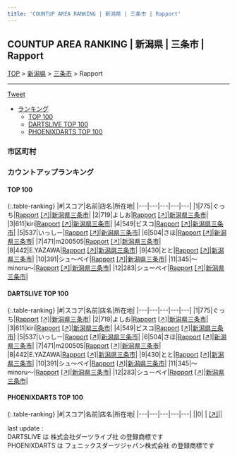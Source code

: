 ```yaml
---
title: 'COUNTUP AREA RANKING | 新潟県 | 三条市 | Rapport'
---
```

## COUNTUP AREA RANKING | 新潟県 | 三条市 | Rapport

[TOP](/darts/rank/) > [新潟県](/darts/rank/新潟県/) > [三条市](/darts/rank/新潟県/三条市/) > Rapport

___

<a href="https://twitter.com/share?ref_src=twsrc%5Etfw" data-text="COUNTUP AREA RANKING | 新潟県三条市Rapport" class="twitter-share-button" data-hashtags="DARTSLIVE,PHOENIXDARTS,darts,ダーツ" data-show-count="false">Tweet</a>

* [ランキング](#カウントアップランキング)
    * [TOP 100](#top-100)
    * [DARTSLIVE TOP 100](#dartslive-top-100)
    * [PHOENIXDARTS TOP 100](#phoenixdarts-top-100)

### 市区町村

<ul>

</ul>

### カウントアップランキング

#### TOP 100



{:.table-ranking}
|#|スコア|名前|店名|所在地|
|---|---|---|---|---|
|1|775|<span class="rank-name-dl">ぐっち</span>|<a href="/darts/rank/shops/669fafb0ffe8905928032249b44395af.html">Rapport</a> <a href="https://search.dartslive.com/jp/shop/669fafb0ffe8905928032249b44395af">[↗]</a>|<a href="/darts/rank/新潟県/三条市">新潟県三条市</a>|
|2|719|<span class="rank-name-dl">よしお</span>|<a href="/darts/rank/shops/669fafb0ffe8905928032249b44395af.html">Rapport</a> <a href="https://search.dartslive.com/jp/shop/669fafb0ffe8905928032249b44395af">[↗]</a>|<a href="/darts/rank/新潟県/三条市">新潟県三条市</a>|
|3|611|<span class="rank-name-dl">kiri</span>|<a href="/darts/rank/shops/669fafb0ffe8905928032249b44395af.html">Rapport</a> <a href="https://search.dartslive.com/jp/shop/669fafb0ffe8905928032249b44395af">[↗]</a>|<a href="/darts/rank/新潟県/三条市">新潟県三条市</a>|
|4|549|<span class="rank-name-dl">ビスコ</span>|<a href="/darts/rank/shops/669fafb0ffe8905928032249b44395af.html">Rapport</a> <a href="https://search.dartslive.com/jp/shop/669fafb0ffe8905928032249b44395af">[↗]</a>|<a href="/darts/rank/新潟県/三条市">新潟県三条市</a>|
|5|537|<span class="rank-name-dl">いっしー</span>|<a href="/darts/rank/shops/669fafb0ffe8905928032249b44395af.html">Rapport</a> <a href="https://search.dartslive.com/jp/shop/669fafb0ffe8905928032249b44395af">[↗]</a>|<a href="/darts/rank/新潟県/三条市">新潟県三条市</a>|
|6|504|<span class="rank-name-dl">さほ</span>|<a href="/darts/rank/shops/669fafb0ffe8905928032249b44395af.html">Rapport</a> <a href="https://search.dartslive.com/jp/shop/669fafb0ffe8905928032249b44395af">[↗]</a>|<a href="/darts/rank/新潟県/三条市">新潟県三条市</a>|
|7|471|<span class="rank-name-dl">m200505</span>|<a href="/darts/rank/shops/669fafb0ffe8905928032249b44395af.html">Rapport</a> <a href="https://search.dartslive.com/jp/shop/669fafb0ffe8905928032249b44395af">[↗]</a>|<a href="/darts/rank/新潟県/三条市">新潟県三条市</a>|
|8|442|<span class="rank-name-dl">E.YAZAWA</span>|<a href="/darts/rank/shops/669fafb0ffe8905928032249b44395af.html">Rapport</a> <a href="https://search.dartslive.com/jp/shop/669fafb0ffe8905928032249b44395af">[↗]</a>|<a href="/darts/rank/新潟県/三条市">新潟県三条市</a>|
|9|430|<span class="rank-name-dl">とと</span>|<a href="/darts/rank/shops/669fafb0ffe8905928032249b44395af.html">Rapport</a> <a href="https://search.dartslive.com/jp/shop/669fafb0ffe8905928032249b44395af">[↗]</a>|<a href="/darts/rank/新潟県/三条市">新潟県三条市</a>|
|10|391|<span class="rank-name-dl">シュ〜ペイ</span>|<a href="/darts/rank/shops/669fafb0ffe8905928032249b44395af.html">Rapport</a> <a href="https://search.dartslive.com/jp/shop/669fafb0ffe8905928032249b44395af">[↗]</a>|<a href="/darts/rank/新潟県/三条市">新潟県三条市</a>|
|11|345|<span class="rank-name-dl">〜minoru〜</span>|<a href="/darts/rank/shops/669fafb0ffe8905928032249b44395af.html">Rapport</a> <a href="https://search.dartslive.com/jp/shop/669fafb0ffe8905928032249b44395af">[↗]</a>|<a href="/darts/rank/新潟県/三条市">新潟県三条市</a>|
|12|283|<span class="rank-name-dl">シューペイ</span>|<a href="/darts/rank/shops/669fafb0ffe8905928032249b44395af.html">Rapport</a> <a href="https://search.dartslive.com/jp/shop/669fafb0ffe8905928032249b44395af">[↗]</a>|<a href="/darts/rank/新潟県/三条市">新潟県三条市</a>|


#### DARTSLIVE TOP 100



{:.table-ranking}
|#|スコア|名前|店名|所在地|
|---|---|---|---|---|
|1|775|<span class="rank-name-dl">ぐっち</span>|<a href="/darts/rank/shops/669fafb0ffe8905928032249b44395af.html">Rapport</a> <a href="https://search.dartslive.com/jp/shop/669fafb0ffe8905928032249b44395af">[↗]</a>|<a href="/darts/rank/新潟県/三条市">新潟県三条市</a>|
|2|719|<span class="rank-name-dl">よしお</span>|<a href="/darts/rank/shops/669fafb0ffe8905928032249b44395af.html">Rapport</a> <a href="https://search.dartslive.com/jp/shop/669fafb0ffe8905928032249b44395af">[↗]</a>|<a href="/darts/rank/新潟県/三条市">新潟県三条市</a>|
|3|611|<span class="rank-name-dl">kiri</span>|<a href="/darts/rank/shops/669fafb0ffe8905928032249b44395af.html">Rapport</a> <a href="https://search.dartslive.com/jp/shop/669fafb0ffe8905928032249b44395af">[↗]</a>|<a href="/darts/rank/新潟県/三条市">新潟県三条市</a>|
|4|549|<span class="rank-name-dl">ビスコ</span>|<a href="/darts/rank/shops/669fafb0ffe8905928032249b44395af.html">Rapport</a> <a href="https://search.dartslive.com/jp/shop/669fafb0ffe8905928032249b44395af">[↗]</a>|<a href="/darts/rank/新潟県/三条市">新潟県三条市</a>|
|5|537|<span class="rank-name-dl">いっしー</span>|<a href="/darts/rank/shops/669fafb0ffe8905928032249b44395af.html">Rapport</a> <a href="https://search.dartslive.com/jp/shop/669fafb0ffe8905928032249b44395af">[↗]</a>|<a href="/darts/rank/新潟県/三条市">新潟県三条市</a>|
|6|504|<span class="rank-name-dl">さほ</span>|<a href="/darts/rank/shops/669fafb0ffe8905928032249b44395af.html">Rapport</a> <a href="https://search.dartslive.com/jp/shop/669fafb0ffe8905928032249b44395af">[↗]</a>|<a href="/darts/rank/新潟県/三条市">新潟県三条市</a>|
|7|471|<span class="rank-name-dl">m200505</span>|<a href="/darts/rank/shops/669fafb0ffe8905928032249b44395af.html">Rapport</a> <a href="https://search.dartslive.com/jp/shop/669fafb0ffe8905928032249b44395af">[↗]</a>|<a href="/darts/rank/新潟県/三条市">新潟県三条市</a>|
|8|442|<span class="rank-name-dl">E.YAZAWA</span>|<a href="/darts/rank/shops/669fafb0ffe8905928032249b44395af.html">Rapport</a> <a href="https://search.dartslive.com/jp/shop/669fafb0ffe8905928032249b44395af">[↗]</a>|<a href="/darts/rank/新潟県/三条市">新潟県三条市</a>|
|9|430|<span class="rank-name-dl">とと</span>|<a href="/darts/rank/shops/669fafb0ffe8905928032249b44395af.html">Rapport</a> <a href="https://search.dartslive.com/jp/shop/669fafb0ffe8905928032249b44395af">[↗]</a>|<a href="/darts/rank/新潟県/三条市">新潟県三条市</a>|
|10|391|<span class="rank-name-dl">シュ〜ペイ</span>|<a href="/darts/rank/shops/669fafb0ffe8905928032249b44395af.html">Rapport</a> <a href="https://search.dartslive.com/jp/shop/669fafb0ffe8905928032249b44395af">[↗]</a>|<a href="/darts/rank/新潟県/三条市">新潟県三条市</a>|
|11|345|<span class="rank-name-dl">〜minoru〜</span>|<a href="/darts/rank/shops/669fafb0ffe8905928032249b44395af.html">Rapport</a> <a href="https://search.dartslive.com/jp/shop/669fafb0ffe8905928032249b44395af">[↗]</a>|<a href="/darts/rank/新潟県/三条市">新潟県三条市</a>|
|12|283|<span class="rank-name-dl">シューペイ</span>|<a href="/darts/rank/shops/669fafb0ffe8905928032249b44395af.html">Rapport</a> <a href="https://search.dartslive.com/jp/shop/669fafb0ffe8905928032249b44395af">[↗]</a>|<a href="/darts/rank/新潟県/三条市">新潟県三条市</a>|


#### PHOENIXDARTS TOP 100



{:.table-ranking}
|#|スコア|名前|店名|所在地|
|---|---|---|---|---|
||0|<span class="rank-name-dl"> </span>|<a href="/darts/rank/shops/.html"></a> <a href="">[↗]</a>|<a href="/darts/rank//"></a>|


<div class="footer border-top border-gray-light mt-5 pt-3 text-right text-gray">
    last update : <span style="font-weight: italic" id="foot_last_modified"></span><br />
    DARTSLIVE は 株式会社ダーツライブ社 の登録商標です<br />
    PHOENIXDARTS は フェニックスダーツジャパン株式会社 の登録商標です<br />
</div>

<script src="https://cdnjs.cloudflare.com/ajax/libs/jquery.tablesorter/2.31.3/js/jquery.tablesorter.min.js" integrity="sha512-qzgd5cYSZcosqpzpn7zF2ZId8f/8CHmFKZ8j7mU4OUXTNRd5g+ZHBPsgKEwoqxCtdQvExE5LprwwPAgoicguNg==" crossorigin="anonymous" referrerpolicy="no-referrer"></script>
<link rel="stylesheet" href="https://cdnjs.cloudflare.com/ajax/libs/jquery.tablesorter/2.31.3/css/theme.default.min.css" integrity="sha512-wghhOJkjQX0Lh3NSWvNKeZ0ZpNn+SPVXX1Qyc9OCaogADktxrBiBdKGDoqVUOyhStvMBmJQ8ZdMHiR3wuEq8+w==" crossorigin="anonymous" referrerpolicy="no-referrer" />
<script>
$(function() {
    $(".table-ranking").tablesorter({sortList:[[0, 0]]});
    $("#foot_last_modified").text(formatDate(new Date(document.lastModified), 'yyyy-MM-dd HH:mm:ss'));
});
</script>

<script async src="https://platform.twitter.com/widgets.js" charset="utf-8"></script>